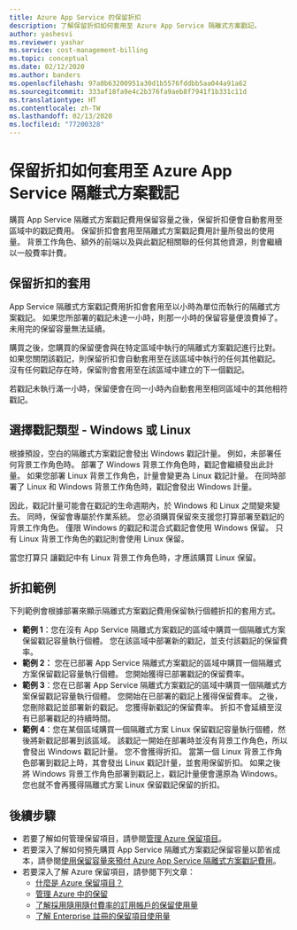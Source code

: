 ```yaml
---
title: Azure App Service 的保留折扣
description: 了解保留折扣如何套用至 Azure App Service 隔離式方案戳記。
author: yashesvi
ms.reviewer: yashar
ms.service: cost-management-billing
ms.topic: conceptual
ms.date: 02/12/2020
ms.author: banders
ms.openlocfilehash: 97a0b63200951a30d1b5576fddbb5aa044a91a62
ms.sourcegitcommit: 333af18fa9e4c2b376fa9aeb8f7941f1b331c11d
ms.translationtype: HT
ms.contentlocale: zh-TW
ms.lasthandoff: 02/13/2020
ms.locfileid: "77200328"
---
```

# <a name="how-reservation-discounts-apply-to-azure-app-service-isolated-stamps"></a>保留折扣如何套用至 Azure App Service 隔離式方案戳記

購買 App Service 隔離式方案戳記費用保留容量之後，保留折扣便會自動套用至區域中的戳記費用。 保留折扣會套用至隔離式方案戳記費用計量所發出的使用量。 背景工作角色、額外的前端以及與此戳記相關聯的任何其他資源，則會繼續以一般費率計費。

## <a name="reservation-discount-application"></a>保留折扣的套用

App Service 隔離式方案戳記費用折扣會套用至以小時為單位而執行的隔離式方案戳記。 如果您所部署的戳記未達一小時，則那一小時的保留容量便浪費掉了。 未用完的保留容量無法延續。

購買之後，您購買的保留便會與在特定區域中執行的隔離式方案戳記進行比對。 如果您關閉該戳記，則保留折扣會自動套用至在該區域中執行的任何其他戳記。 沒有任何戳記存在時，保留則會套用至在該區域中建立的下一個戳記。

若戳記未執行滿一小時，保留便會在同一小時內自動套用至相同區域中的其他相符戳記。

## <a name="choose-a-stamp-type---windows-or-linux"></a>選擇戳記類型 - Windows 或 Linux

根據預設，空白的隔離式方案戳記會發出 Windows 戳記計量。 例如，未部署任何背景工作角色時。 部署了 Windows 背景工作角色時，戳記會繼續發出此計量。 如果您部署 Linux 背景工作角色，計量會變更為 Linux 戳記計量。 在同時部署了 Linux 和 Windows 背景工作角色時，戳記會發出 Windows 計量。

因此，戳記計量可能會在戳記的生命週期內，於 Windows 和 Linux 之間變來變去。 同時，保留會專屬於作業系統。 您必須購買保留來支援您打算部署至戳記的背景工作角色。 僅限 Windows 的戳記和混合式戳記會使用 Windows 保留。 只有 Linux 背景工作角色的戳記則會使用 Linux 保留。

當您打算只  讓戳記中有 Linux 背景工作角色時，才應該購買 Linux 保留。

## <a name="discount-examples"></a>折扣範例

下列範例會根據部署來顯示隔離式方案戳記費用保留執行個體折扣的套用方式。

- **範例 1**：您在沒有 App Service 隔離式方案戳記的區域中購買一個隔離式方案保留戳記容量執行個體。 您在該區域中部署新的戳記，並支付該戳記的保留費率。
- **範例 2：** 您在已部署 App Service 隔離式方案戳記的區域中購買一個隔離式方案保留戳記容量執行個體。 您開始獲得已部署戳記的保留費率。
- **範例 3**：您在已部署 App Service 隔離式方案戳記的區域中購買一個隔離式方案保留戳記容量執行個體。 您開始在已部署的戳記上獲得保留費率。 之後，您刪除戳記並部署新的戳記。 您獲得新戳記的保留費率。 折扣不會延續至沒有已部署戳記的持續時間。
- **範例 4**：您在某個區域購買一個隔離式方案 Linux 保留戳記容量執行個體，然後將新戳記部署到該區域。 該戳記一開始在部署時並沒有背景工作角色，所以會發出 Windows 戳記計量。 您不會獲得折扣。 當第一個 Linux 背景工作角色部署到戳記上時，其會發出 Linux 戳記計量，並套用保留折扣。 如果之後將 Windows 背景工作角色部署到戳記上，戳記計量便會還原為 Windows。 您也就不會再獲得隔離式方案 Linux 保留戳記保留的折扣。

## <a name="next-steps"></a>後續步驟

- 若要了解如何管理保留項目，請參閱[管理 Azure 保留項目](manage-reserved-vm-instance.md)。
- 若要深入了解如何預先購買 App Service 隔離式方案戳記保留容量以節省成本，請參閱[使用保留容量來預付 Azure App Service 隔離式方案戳記費用](prepay-app-service-isolated-stamp.md)。
- 若要深入了解 Azure 保留項目，請參閱下列文章：
  - [什麼是 Azure 保留項目？](save-compute-costs-reservations.md)
  - [管理 Azure 中的保留](manage-reserved-vm-instance.md)
  - [了解採用隨用隨付費率的訂用帳戶的保留使用量](understand-reserved-instance-usage.md)
  - [了解 Enterprise 註冊的保留項目使用量](understand-reserved-instance-usage-ea.md)
